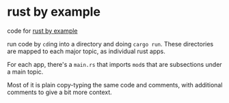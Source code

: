 # rust by example

code for [rust by example](https://doc.rust-lang.org/rust-by-example/index.html)

run code by `cd`ing into a directory and doing `cargo run`. These directories are mapped to each major topic, as individual rust apps.

For each app, there's a `main.rs` that imports `mod`s that are subsections under a main topic.

Most of it is plain copy-typing the same code and comments, with additional comments to give a bit more context.
